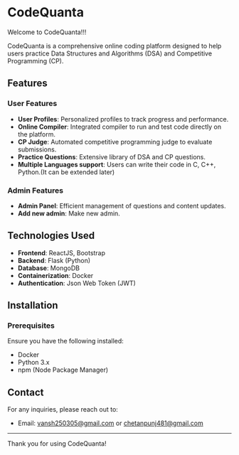 # CodeQuanta

Welcome to CodeQuanta!!!

CodeQuanta is a comprehensive online coding platform designed to help users practice Data Structures and Algorithms (DSA) and Competitive Programming (CP).



## Features

### User Features

- **User Profiles**: Personalized profiles to track progress and performance.
- **Online Compiler**: Integrated compiler to run and test code directly on the platform.
- **CP Judge**: Automated competitive programming judge to evaluate submissions.
- **Practice Questions**: Extensive library of DSA and CP questions.
- **Multiple Languages support**: Users can write their code in C, C++, Python.(It can be extended later)

### Admin Features

- **Admin Panel**: Efficient management of questions and content updates.
- **Add new admin**: Make new admin.




## Technologies Used

- **Frontend**: ReactJS, Bootstrap
- **Backend**: Flask (Python)
- **Database**: MongoDB
- **Containerization**: Docker
- **Authentication**: Json Web Token (JWT)


## Installation

### Prerequisites

Ensure you have the following installed:
- Docker
- Python 3.x
- npm (Node Package Manager)



## Contact

For any inquiries, please reach out to:

- Email: vansh250305@gmail.com or chetanpunj481@gmail.com

---

Thank you for using CodeQuanta!
